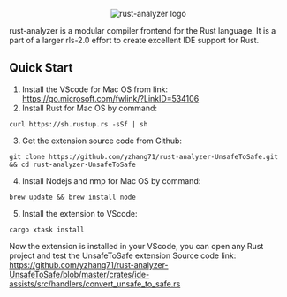 <p align="center">
  <img
    src="https://raw.githubusercontent.com/rust-analyzer/rust-analyzer/master/assets/logo-wide.svg"
    alt="rust-analyzer logo">
</p>

rust-analyzer is a modular compiler frontend for the Rust language.
It is a part of a larger rls-2.0 effort to create excellent IDE support for Rust.

## Quick Start

1. Install the VScode for Mac OS from link: https://go.microsoft.com/fwlink/?LinkID=534106
2. Install Rust for Mac OS by command: 
```
curl https://sh.rustup.rs -sSf | sh
```
3. Get the extension source code from Github:
```
git clone https://github.com/yzhang71/rust-analyzer-UnsafeToSafe.git && cd rust-analyzer-UnsafeToSafe
```
4. Install Nodejs and nmp for Mac OS by command: 
```
brew update && brew install node
```
5. Install the extension to VScode: 
```
cargo xtask install
```
Now the extension is installed in your VScode, you can open any Rust project and test the UnsafeToSafe extension
Source code link: https://github.com/yzhang71/rust-analyzer-UnsafeToSafe/blob/master/crates/ide-assists/src/handlers/convert_unsafe_to_safe.rs
